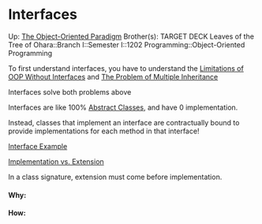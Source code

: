 # Interfaces

Up: [The Object-Oriented Paradigm](the_object-oriented_paradigm)
Brother(s):
TARGET DECK
Leaves of the Tree of Ohara::Branch I::Semester I::1202 Programming::Object-Oriented Programming

To first understand interfaces, you have to understand the [Limitations of OOP Without Interfaces](limitations_of_oop_without_interfaces) and [The Problem of Multiple Inheritance](the_problem_of_multiple_inheritance)

Interfaces solve both problems above

Interfaces are like 100% [Abstract Classes](abstract_classes), and have 0 implementation.

Instead, classes that implement an interface are contractually bound to provide implementations for each method in that interface!

[Interface Example](interface_example)

[Implementation vs. Extension](implementation_vs._extension)

In a class signature, extension must come before implementation.

































#### Why:
#### How:









